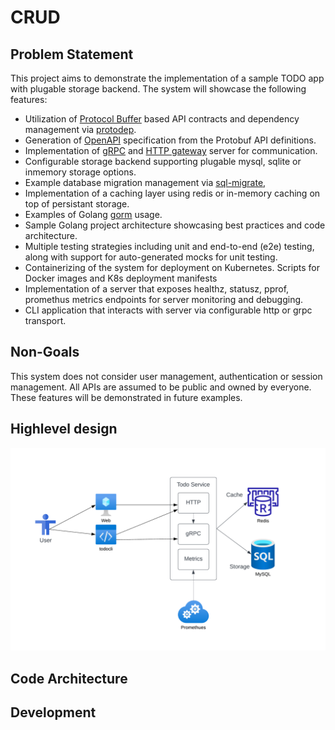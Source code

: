 # CRUD

## Problem Statement

This project aims to demonstrate the implementation of a sample TODO app with plugable storage backend. The system will showcase the following features:

- Utilization of [Protocol Buffer](https://developers.google.com/protocol-buffers) based API contracts and dependency management via [protodep](https://github.com/stormcat24/protodep).
- Generation of [OpenAPI](https://swagger.io/specification/) specification from the Protobuf API definitions.
- Implementation of [gRPC](https://grpc.io/) and [HTTP gateway](https://github.com/grpc-ecosystem/grpc-gateway) server for communication.
- Configurable storage backend supporting plugable mysql, sqlite or inmemory storage options.
- Example database migration management via [sql-migrate](https://github.com/rubenv/sql-migrate),
- Implementation of a caching layer using redis or in-memory caching on top of persistant storage.
- Examples of Golang [gorm](https://gorm.io/) usage.
- Sample Golang project architecture showcasing best practices and code architecture.
- Multiple testing strategies including unit and end-to-end (e2e) testing, along with support for auto-generated mocks for unit testing.
- Containerizing of the system for deployment on Kubernetes. Scripts for Docker images and K8s deployment manifests
- Implementation of a server that exposes healthz, statusz, pprof, promethus metrics endpoints for server monitoring and debugging.
- CLI application that interacts with server via configurable http or grpc transport.

## Non-Goals

This system does not consider user management, authentication or session management. All APIs are assumed to be public and owned by everyone. These features will be demonstrated in future examples.

## Highlevel design

![Highlevel architecture](docs/img/design.png "High level todo service architecture")

## Code Architecture

## Development
